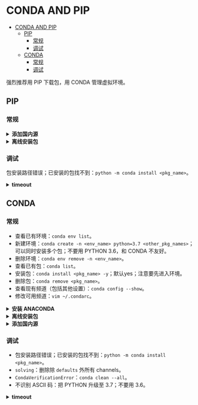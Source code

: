# CONDA AND PIP

- [CONDA AND PIP](#conda-and-pip)
  - [PIP](#pip)
    - [常规](#常规)
    - [调试](#调试)
  - [CONDA](#conda)
    - [常规](#常规-1)
    - [调试](#调试-1)

强烈推荐用 PIP 下载包，用 CONDA 管理虚拟环境。

## PIP

### 常规

<details>
<summary><b>添加国内源</b></summary>

```bash
pip install pip -U
pip config set global.index-url https://pypi.tuna.tsinghua.edu.cn/simple
```

[【TUNA】](https://mirrors.tuna.tsinghua.edu.cn/help/pypi/)

</details>

<details>
<summary><b>离线安装包</b></summary>

- 在 PYPI 搜索合适版本，下载。
- `pip install </path/to/pkg.whl>`

</details>

### 调试

包安装路径错误；已安装的包找不到：`python -m conda install <pkg_name>`。

<details>
<summary><b>timeout</b></summary>

```bash
pip install --default-timeout=100 <pkg_name> -i https://mirrors.tuna.tsinghua.edu.cn/pypi/web/simple/
```

另：创建或修改 `~/.pip/pip.conf`，内容如下：

```txt
[global]
index-url = https://pypi.tuna.tsinghua.edu.cn/simple
[install]
trusted-host=mirrors.aliyun.com
```

</details>

## CONDA

### 常规

- 查看已有环境：`conda env list`。
- 新建环境：`conda create -n <env_name> python=3.7 <other_pkg_names>`；可以同时安装多个包；不要用 PYTHON 3.6，和 CONDA 不友好。
- 删除环境：`conda env remove -n <env_name>`。
- 查看已有包：`conda list`。
- 安装包：`conda install <pkg_name> -y`；默认yes；注意要先进入环境。
- 删除包：`conda remove <pkg_name>`。
- 查看现有频道（包括其他设置）：`conda config --show`。
- 修改可用频道：`vim ~/.condarc`。

<details>
<summary><b>安装 ANACONDA</b></summary>

- 在[官网](https://repo.anaconda.com/archive/)查看最新链接。
- 可在服务器 `wget` 下载。
- 安装，空格跳过协议，一切回车默认。
- 若没选 yes 激活，手动激活：`conda init bash`，重启 terminal。

建议立即添加国内源，见后。

</details>

</details>

<details>
<summary><b>离线安装包</b></summary>

- 在[官网](https://anaconda.org/anaconda/repo)搜包。
- 下载。
- `conda install --use-local path/to/xxx.tar.bz2`

</details>

</details>

<details>
<summary><b>添加国内源</b></summary>

```bash
vim ~/.condarc
conda config --add channels https://mirrors.tuna.tsinghua.edu.cn/anaconda/pkgs/free/
conda config --add channels https://mirrors.tuna.tsinghua.edu.cn/anaconda/cloud/conda-forge
conda config --add channels https://mirrors.tuna.tsinghua.edu.cn/anaconda/cloud/msys2/
```

</details>

### 调试

- 包安装路径错误；已安装的包找不到：`python -m conda install <pkg_name>`。
- `solving`：删除除 `defaults` 外所有 channels。
- `CondaVerificationError`：`conda clean --all`。
- 不识别 ASCII 码：把 PYTHON 升级至 3.7；不要用 3.6。

<details>
<summary><b>timeout</b></summary>

- 通常重试即可。
- 重新登陆校园网。
- 添加国内源。
- 删除 `defaults`，并把 `https` 都改为 `http`。

</details>
